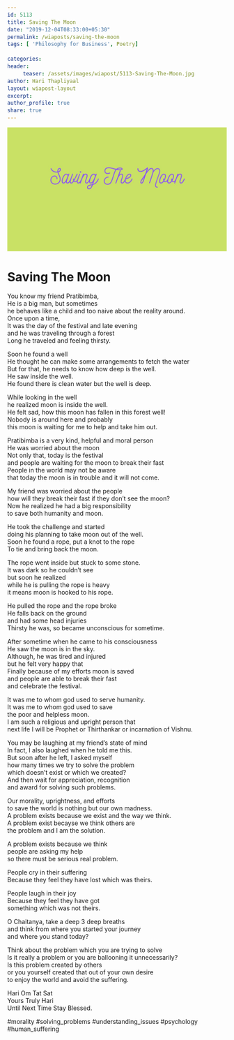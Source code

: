 ```yaml
--- 
id: 5113 
title: Saving The Moon
date: "2019-12-04T08:33:00+05:30"
permalink: /wiaposts/saving-the-moon
tags: [ 'Philosophy for Business', Poetry]    

categories: 
header:
     teaser: /assets/images/wiapost/5113-Saving-The-Moon.jpg
author: Hari Thapliyaal 
layout: wiapost-layout
excerpt:  
author_profile: true 
share: true 
---
```


![Saving The Moon](/assets/images/wiapost/5113-Saving-The-Moon.jpg)       
   
# Saving The Moon
        
You know my friend Pratibimba,    
He is a big man, but sometimes    
he behaves like a child and too naive about the reality around.    
Once upon a time,    
It was the day of the festival and late evening    
and he was traveling through a forest    
Long he traveled and feeling thirsty.    
    
Soon he found a well    
He thought he can make some arrangements to fetch the water    
But for that, he needs to know how deep is the well.    
He saw inside the well.    
He found there is clean water but the well is deep.    
    
While looking in the well    
he realized moon is inside the well.    
He felt sad, how this moon has fallen in this forest well!    
Nobody is around here and probably    
this moon is waiting for me to help and take him out.    
    
Pratibimba is a very kind, helpful and moral person    
He was worried about the moon    
Not only that, today is the festival    
and people are waiting for the moon to break their fast    
People in the world may not be aware    
that today the moon is in trouble and it will not come.    
    
My friend was worried about the people    
how will they break their fast if they don’t see the moon?    
Now he realized he had a big responsibility    
to save both humanity and moon.    
    
He took the challenge and started    
doing his planning to take moon out of the well.    
Soon he found a rope, put a knot to the rope    
To tie and bring back the moon.    
    
The rope went inside but stuck to some stone.    
It was dark so he couldn’t see    
but soon he realized    
while he is pulling the rope is heavy    
it means moon is hooked to his rope.    
    
He pulled the rope and the rope broke    
He falls back on the ground    
and had some head injuries    
Thirsty he was, so became unconscious for sometime.    
    
After sometime when he came to his consciousness    
He saw the moon is in the sky.    
Although, he was tired and injured    
but he felt very happy that    
Finally because of my efforts moon is saved    
and people are able to break their fast    
and celebrate the festival.    
    
It was me to whom god used to serve humanity.    
It was me to whom god used to save    
the poor and helpless moon.    
I am such a religious and upright person that    
next life I will be Prophet or Thirthankar or incarnation of Vishnu.    
    
You may be laughing at my friend’s state of mind    
In fact, I also laughed when he told me this.    
But soon after he left, I asked myself    
how many times we try to solve the problem    
which doesn’t exist or which we created?    
And then wait for appreciation, recognition    
and award for solving such problems.    
    
Our morality, uprightness, and efforts    
to save the world is nothing but our own madness.    
A problem exists because we exist and the way we think.    
A problem exist becayse we think others are    
the problem and I am the solution.    
    
A problem exists because we think    
people are asking my help    
so there must be serious real problem.    
    
People cry in their suffering    
Because they feel they have lost which was theirs.    
    
People laugh in their joy    
Because they feel they have got    
something which was not theirs.    
    
O Chaitanya, take a deep 3 deep breaths    
and think from where you started your journey    
and where you stand today?    
    
Think about the problem which you are trying to solve    
Is it really a problem or you are ballooning it unnecessarily?    
Is this problem created by others    
or you yourself created that out of your own desire    
to enjoy the world and avoid the suffering.    
    
Hari Om Tat Sat    
Yours Truly Hari    
Until Next Time Stay Blessed.    
    
    
#morality #solving_problems #understanding_issues #psychology #human_suffering    
